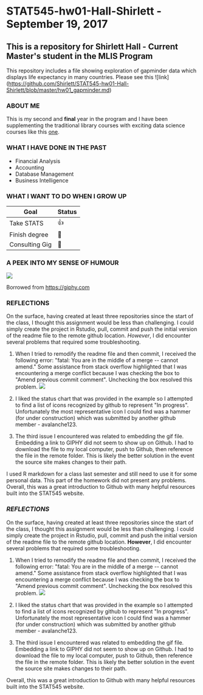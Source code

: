 # STAT545-hw01-Hall-Shirlett - September 19, 2017

## This is a repository for Shirlett Hall - Current Master's student in the MLIS Program
This repository includes a file showing exploration of gapminder data which displays life expectancy in many countries. Please see this ![link] (https://github.com/Shirlett/STAT545-hw01-Hall-Shirlett/blob/master/hw01_gapminder.md)


### ABOUT ME
This is my second and **final** year in the program and I have been supplementing the traditional
library courses with exciting data science courses like this [one](http://stat545.com/index.html).


### WHAT I HAVE DONE IN THE PAST

- Financial Analysis
- Accounting
- Database Management
- Business Intelligence


### WHAT I WANT TO DO WHEN I GROW UP

|    **Goal**    | **Status** |
|----------------|------------|
| Take STATS     | :thumbsup: |
| Finish degree  | :hammer:   |
| Consulting Gig | :hammer:   |



### A PEEK INTO MY SENSE OF HUMOUR

![](https://github.com/Shirlett/STAT545-hw01-Hall-Shirlett/blob/master/giphy-downsized.gif)

Borrowed from https://giphy.com


### REFLECTIONS

On the surface, having created at least three repositories since the start of the class, I thought this assignment would be less than challenging. I could simply create the project in Rstudio, pull, commit and push the initial version of the readme file to the remote github location. *However*, I did encounter several problems that required some troubleshooting. 

1. When I tried to remodify the readme file and then commit, I received the following error:
"fatal: You are in the middle of a merge -- cannot amend." Some assistance from stack overflow highlighted that I was encountering a merge conflict because I was checking the box to "Amend previous commit comment". Unchecking the box resolved this problem.
![](https://stackoverflow.com/questions/22135465/cant-commit-after-starting-a-merge-in-sourcetree)
2. I liked the status chart that was provided in the example so I attempted to find a list of icons recognized by github to represent "In progress". Unfortunately the most representative icon I could find was a hammer (for under construction) which was submitted by another github member - avalanche123.

3. The third issue I encountered was related to embedding the gif file. Embedding a link to GIPHY did not seem to show up on Github. I had to download the file to my local computer, push to Github, then reference the file in the remote folder. This is likely the better solution in the event the source site makes changes to their path.

I used R markdown for a class last semester and still need to use it for some personal data. This part of the homework did not present any problems. Overall, this was a great introduction to Github with many helpful resources built into the STAT545 website. 

### *REFLECTIONS*

On the surface, having created at least three repositories since the start of the class, I thought this assignment would be less than challenging. I could simply create the project in Rstudio, pull, commit and push the initial version of the readme file to the remote github location. **However**, I did encounter several problems that required some troubleshooting. 

1. When I tried to remodify the readme file and then commit, I received the following error:
"fatal: You are in the middle of a merge -- cannot amend." Some assistance from stack overflow highlighted that I was encountering a merge conflict because I was checking the box to "Amend previous commit comment". Unchecking the box resolved this problem.
![](https://stackoverflow.com/questions/22135465/cant-commit-after-starting-a-merge-in-sourcetree)
2. I liked the status chart that was provided in the example so I attempted to find a list of icons recognized by github to represent "In progress". Unfortunately the most representative icon I could find was a hammer (for under construction) which was submitted by another github member - avalanche123.

3. The third issue I encountered was related to embedding the gif file. Embedding a link to GIPHY did not seem to show up on Github. I had to download the file to my local computer, push to Github, then reference the file in the remote folder. This is likely the better solution in the event the source site makes changes to their path.

Overall, this was a great introduction to Github with many helpful resources built into the STAT545 website. 


